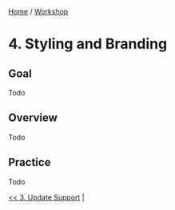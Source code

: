 [Home](../../../README.md) / [Workshop](../README.md) 

# 4. Styling and Branding

## Goal 

Todo

## Overview

Todo

## Practice

Todo

[<< 3. Update Support](../03-update-support/README.md) | 